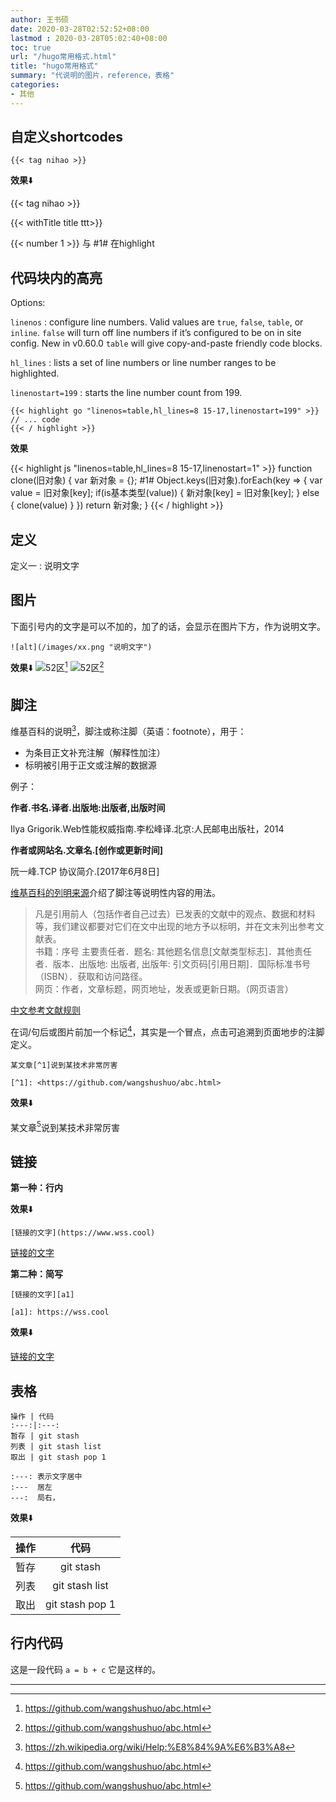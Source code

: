 ```yaml
---
author: 王书硕
date: 2020-03-28T02:52:52+08:00
lastmod : 2020-03-28T05:02:40+08:00
toc: true
url: "/hugo常用格式.html"
title: "hugo常用格式"
summary: "代说明的图片，reference，表格"
categories:
- 其他
---
```


## 自定义shortcodes

<pre><code><span>{</span>{< tag nihao >}}</code></pre>

**效果**⬇️

{{< tag nihao >}}

{{< withTitle title ttt>}}

{{< number 1 >}} 与 #1# 在highlight

## 代码块内的高亮

Options:

`linenos`
: configure line numbers. Valid values are `true`, `false`, `table`, or `inline`. `false` will turn off line numbers if it’s configured to be on in site config. New in v0.60.0 `table` will give copy-and-paste friendly code blocks.

`hl_lines`
: lists a set of line numbers or line number ranges to be highlighted.

`linenostart=199`
: starts the line number count from 199.

<pre><code><span>{</span>{< highlight go "linenos=table,hl_lines=8 15-17,linenostart=199" >}}
// ... code
<span>{</span>{< / highlight >}}
</code></pre>

**效果**

{{< highlight js "linenos=table,hl_lines=8 15-17,linenostart=1" >}}
function clone(旧对象) {
  var 新对象 = {}; #1#
  Object.keys(旧对象).forEach(key => {
    var value = 旧对象[key];
    if(is基本类型(value)) {
      新对象[key] = 旧对象[key];
    } else {
      clone(value)
    }
  })
  return 新对象;
}
{{< / highlight >}}

## 定义

定义一
: 说明文字

## 图片

下面引号内的文字是可以不加的，加了的话，会显示在图片下方，作为说明文字。

```
![alt](/images/xx.png "说明文字")
```

**效果**⬇️
![52区](/images/hugo01.jpg "外域52区" )[^1]
![52区](/images/linear-gradient-2.png "外域52区" )[^1]


## 脚注

维基百科的说明[^3]，脚注或称注脚（英语：footnote），用于：  
- 为条目正文补充注解（解释性加注）
- 标明被引用于正文或注解的数据源

例子：

**作者.书名.译者.出版地:出版者,出版时间**

Ilya Grigorik.Web性能权威指南.李松峰译.北京:人民邮电出版社，2014

**作者或网站名.文章名.[创作或更新时间]**

阮一峰.TCP 协议简介.[2017年6月8日]

[维基百科的列明来源](https://zh.wikipedia.org/wiki/Wikipedia:列明来源)介绍了脚注等说明性内容的用法。
> 凡是引用前人（包括作者自己过去）已发表的文献中的观点、数据和材料等，我们建议都要对它们在文中出现的地方予以标明，并在文末列出参考文献表。  
> 书籍：序号 主要责任者．题名: 其他题名信息[文献类型标志]．其他责任者．版本．出版地: 出版者, 出版年: 引文页码[引用日期]．国际标准书号（ISBN）．获取和访问路径。  
> 网页：作者，文章标题，网页地址，发表或更新日期。（网页语言）

[中文参考文献规则](https://zh.wikipedia.org/wiki/文后参考文献著录规则#GB/T_7714-2005)


在词/句后或图片前加一个标记[^1]，其实是一个冒点，点击可追溯到页面地步的注脚定义。

```
某文章[^1]说到某技术非常厉害

[^1]: <https://github.com/wangshushuo/abc.html>
```

**效果**⬇️

某文章[^1]说到某技术非常厉害

## 链接

**第一种：行内**

**效果**⬇️

```
[链接的文字](https://www.wss.cool)
```

[链接的文字](https://wss.cool)

**第二种：简写**

```
[链接的文字][a1]

[a1]: https://wss.cool
```

**效果**⬇️

[链接的文字][a1]

## 表格

```
操作 | 代码 
:---:|:---:
暂存 | git stash
列表 | git stash list
取出 | git stash pop 1
```
```
:---: 表示文字居中
:---  居左
---:  局右，
```

**效果**⬇️

操作 | 代码 
:---:|:---:
暂存 | git stash
列表 | git stash list
取出 | git stash pop 1

## 行内代码

这是一段代码 `a = b + c` 它是这样的。

---

[^1]: https://github.com/wangshushuo/abc.html
[^3]: https://zh.wikipedia.org/wiki/Help:%E8%84%9A%E6%B3%A8

[a1]: https://wss.cool
